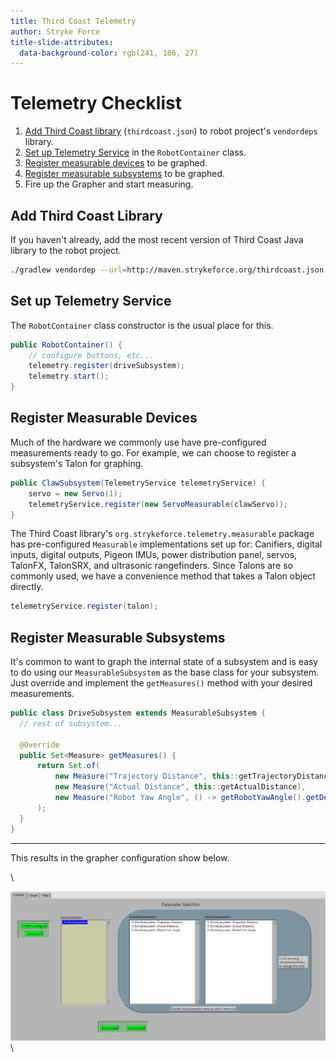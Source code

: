 ```yaml
---
title: Third Coast Telemetry
author: Stryke Force
title-slide-attributes:
  data-background-color: rgb(241, 186, 27)
---
```


# Telemetry Checklist

1. [Add Third Coast library](#add-third-coast-library) (`thirdcoast.json`) to robot project's `vendordeps` library.
2. [Set up Telemetry Service](#set-up-telemetry-service) in the `RobotContainer` class.
3. [Register measurable devices](#register-measurable-devices) to be graphed.
4. [Register measurable subsystems](#register-measurable-subsystems) to be graphed.
5. Fire up the Grapher and start measuring.

## Add Third Coast Library

If you haven't already, add the most recent version of Third Coast Java library to the robot project.

```sh
./gradlew vendordep --url=http://maven.strykeforce.org/thirdcoast.json
```

## Set up Telemetry Service

The `RobotContainer` class constructor is the usual place for this.

```java
public RobotContainer() {
    // configure buttons, etc...
    telemetry.register(driveSubsystem);
    telemetry.start();
}
```

## Register Measurable Devices

Much of the hardware we commonly use have pre-configured measurements ready to go. For example, we can choose to register a subsystem's Talon for graphing.

```java
public ClawSubsystem(TelemetryService telemetryService) {
    servo = new Servo(1);
    telemetryService.register(new ServoMeasurable(clawServo));
}
```

The Third Coast library's `org.strykeforce.telemetry.measurable` package has pre-configured `Measurable` implementations set up for: Canifiers, digital inputs, digital outputs, Pigeon IMUs, power distribution panel, servos, TalonFX, TalonSRX, and ultrasonic rangefinders. Since Talons are so commonly used, we have a convenience method that takes a Talon object directly.

```java
telemetryService.register(talon);
```

## Register Measurable Subsystems

It's common to want to graph the internal state of a subsystem and is easy to do using our `MeasurableSubsystem` as the base class for your subsystem. Just override and implement the `getMeasures()` method with your desired measurements.

```java
public class DriveSubsystem extends MeasurableSubsystem {
  // rest of subsystem...

  @Override
  public Set<Measure> getMeasures() {
      return Set.of(
          new Measure("Trajectory Distance", this::getTrajectoryDistance),
          new Measure("Actual Distance", this::getActualDistance),
          new Measure("Robot Yaw Angle", () -> getRobotYawAngle().getDegrees())
      );
  }
}
```

---

This results in the grapher configuration show below.

\

![grapher configuration](img/grapher_parameter_selection.png)\
